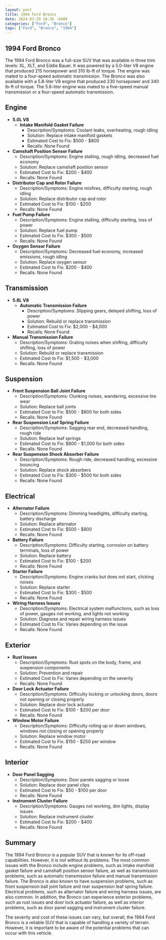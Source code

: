 ```yaml
---
layout: post
title: 1994 Ford Bronco
date: 2024-03-29 10:36 -0400
categories: ["Ford", "Bronco"]
tags: ["Ford", "Bronco", "1994"]
---
```

## 1994 Ford Bronco

The 1994 Ford Bronco was a full-size SUV that was available in three trim levels: XL, XLT, and Eddie Bauer. It was powered by a 5.0-liter V8 engine that produced 215 horsepower and 310 lb-ft of torque. The engine was mated to a four-speed automatic transmission. The Bronco was also available with a 5.8-liter V8 engine that produced 230 horsepower and 340 lb-ft of torque. The 5.8-liter engine was mated to a five-speed manual transmission or a four-speed automatic transmission.

## Engine

- **5.0L V8**
  - **Intake Manifold Gasket Failure**
    - Description/Symptoms: Coolant leaks, overheating, rough idling
    - Solution: Replace intake manifold gaskets
    - Estimated Cost to Fix: $500 - $800
    - Recalls: None Found
- **Camshaft Position Sensor Failure**
    - Description/Symptoms: Engine stalling, rough idling, decreased fuel economy
    - Solution: Replace camshaft position sensor
    - Estimated Cost to Fix: $200 - $400
    - Recalls: None Found
- **Distributor Cap and Rotor Failure**
    - Description/Symptoms: Engine misfires, difficulty starting, rough idling
    - Solution: Replace distributor cap and rotor
    - Estimated Cost to Fix: $100 - $200
    - Recalls: None Found
- **Fuel Pump Failure**
    - Description/Symptoms: Engine stalling, difficulty starting, loss of power
    - Solution: Replace fuel pump
    - Estimated Cost to Fix: $300 - $500
    - Recalls: None Found
- **Oxygen Sensor Failure**
    - Description/Symptoms: Decreased fuel economy, increased emissions, rough idling
    - Solution: Replace oxygen sensor
    - Estimated Cost to Fix: $200 - $400
    - Recalls: None Found

## Transmission

- **5.8L V8**
  - **Automatic Transmission Failure**
    - Description/Symptoms: Slipping gears, delayed shifting, loss of power
    - Solution: Rebuild or replace transmission
    - Estimated Cost to Fix: $2,000 - $4,000
    - Recalls: None Found
- **Manual Transmission Failure**
    - Description/Symptoms: Grating noises when shifting, difficulty shifting, loss of power
    - Solution: Rebuild or replace transmission
    - Estimated Cost to Fix: $1,500 - $3,000
    - Recalls: None Found

## Suspension

- **Front Suspension Ball Joint Failure**
    - Description/Symptoms: Clunking noises, wandering, excessive tire wear
    - Solution: Replace ball joints
    - Estimated Cost to Fix: $500 - $800 for both sides
    - Recalls: None Found
- **Rear Suspension Leaf Spring Failure**
    - Description/Symptoms: Sagging rear end, decreased handling, rough ride
    - Solution: Replace leaf springs
    - Estimated Cost to Fix: $600 - $1,000 for both sides
    - Recalls: None Found
- **Rear Suspension Shock Absorber Failure**
    - Description/Symptoms: Rough ride, decreased handling, excessive bouncing
    - Solution: Replace shock absorbers
    - Estimated Cost to Fix: $300 - $500 for both sides
    - Recalls: None Found

## Electrical

- **Alternator Failure**
    - Description/Symptoms: Dimming headlights, difficulty starting, battery discharge
    - Solution: Replace alternator
    - Estimated Cost to Fix: $500 - $800
    - Recalls: None Found
- **Battery Failure**
    - Description/Symptoms: Difficulty starting, corrosion on battery terminals, loss of power
    - Solution: Replace battery
    - Estimated Cost to Fix: $100 - $200
    - Recalls: None Found
- **Starter Failure**
    - Description/Symptoms: Engine cranks but does not start, clicking noises
    - Solution: Replace starter
    - Estimated Cost to Fix: $300 - $500
    - Recalls: None Found
- **Wiring Harness Issues**
    - Description/Symptoms: Electrical system malfunctions, such as loss of power, gauges not working, and lights not working
    - Solution: Diagnose and repair wiring harness issues
    - Estimated Cost to Fix: Varies depending on the issue
    - Recalls: None Found

## Exterior

- **Rust Issues**
    - Description/Symptoms: Rust spots on the body, frame, and suspension components
    - Solution: Prevention and repair
    - Estimated Cost to Fix: Varies depending on the severity
    - Recalls: None Found
- **Door Lock Actuator Failure**
    - Description/Symptoms: Difficulty locking or unlocking doors, doors not opening or closing properly
    - Solution: Replace door lock actuator
    - Estimated Cost to Fix: $100 - $200 per door
    - Recalls: None Found
- **Window Motor Failure**
    - Description/Symptoms: Difficulty rolling up or down windows, windows not closing or opening properly
    - Solution: Replace window motor
    - Estimated Cost to Fix: $150 - $250 per window
    - Recalls: None Found

## Interior

- **Door Panel Sagging**
    - Description/Symptoms: Door panels sagging or loose
    - Solution: Replace door panel clips
    - Estimated Cost to Fix: $50 - $100 per door
    - Recalls: None Found
- **Instrument Cluster Failure**
    - Description/Symptoms: Gauges not working, dim lights, display issues
    - Solution: Replace instrument cluster
    - Estimated Cost to Fix: $200 - $400
    - Recalls: None Found

## Summary

The 1994 Ford Bronco is a popular SUV that is known for its off-road capabilities. However, it is not without its problems. The most common issues with the Bronco include engine problems, such as intake manifold gasket failure and camshaft position sensor failure, as well as transmission problems, such as automatic transmission failure and manual transmission failure. The Bronco is also known to have suspension problems, such as front suspension ball joint failure and rear suspension leaf spring failure. Electrical problems, such as alternator failure and wiring harness issues, are also common. In addition, the Bronco can experience exterior problems, such as rust issues and door lock actuator failure, as well as interior problems, such as door panel sagging and instrument cluster failure.

The severity and cost of these issues can vary, but overall, the 1994 Ford Bronco is a reliable SUV that is capable of handling a variety of terrain. However, it is important to be aware of the potential problems that can occur with this vehicle.
